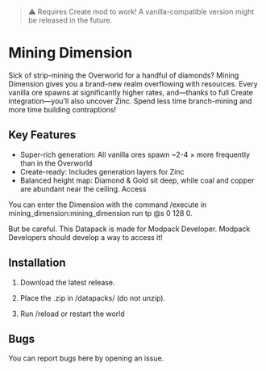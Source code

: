 > ⚠️ Requires Create mod to work! A vanilla-compatible version might be released in the future.

# Mining Dimension

Sick of strip-mining the Overworld for a handful of diamonds? Mining Dimension gives you a brand-new realm overflowing with resources. Every vanilla ore spawns at significantly higher rates, and—thanks to full Create integration—you’ll also uncover Zinc. Spend less time branch-mining and more time building contraptions!

## Key Features
- Super-rich generation: All vanilla ores spawn ~2-4 × more frequently than in the Overworld
- Create-ready: Includes generation layers for Zinc 
- Balanced height map: Diamond & Gold sit deep, while coal and copper are abundant near the ceiling.
Access

You can enter the Dimension with the command /execute in mining_dimension:mining_dimension run tp @s 0 128 0.

But be careful. This Datapack is made for Modpack Developer. Modpack Developers should develop a way to access it!

## Installation

1. Download the latest release.

2. Place the .zip in <world>/datapacks/ (do not unzip).

3. Run /reload or restart the world

## Bugs

You can report bugs here by opening an issue.
